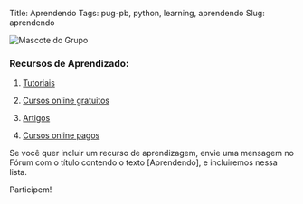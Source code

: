 Title: Aprendendo
Tags: pug-pb, python, learning, aprendendo
Slug: aprendendo

![Mascote do Grupo]({filename}/images/pug-pb.png)

### Recursos de Aprendizado:

1. [Tutoriais]({filename}/tutoriais.md)

2. [Cursos online gratuitos]({filename}/cursos.md)

3. [Artigos]({filename}/artigos.md)

4. [Cursos online pagos]({filename}/cursos-pagos.md)


Se você quer incluir um recurso de aprendizagem, envie uma mensagem no Fórum com
o título contendo o texto \[Aprendendo\], e incluiremos nessa lista.

Participem!
